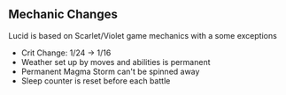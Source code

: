 ## Mechanic Changes
Lucid is based on Scarlet/Violet game mechanics with a some exceptions

  * Crit Change: 1/24 -> 1/16
  * Weather set up by moves and abilities is permanent
  * Permanent Magma Storm can't be spinned away
  * Sleep counter is reset before each battle

